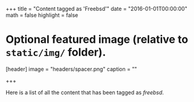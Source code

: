 +++
title = "Content tagged as 'Freebsd'"
date = "2016-01-01T00:00:00"
math = false
highlight = false

# Optional featured image (relative to `static/img/` folder).
[header]
image = "headers/spacer.png"
caption = ""

+++

Here is a list of all the content that has been tagged as *freebsd*.
